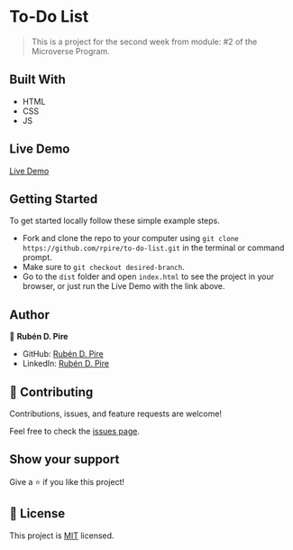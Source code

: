# To-Do List

> This is a project for the second week from module: #2 of the Microverse Program.

## Built With

- HTML
- CSS
- JS

## Live Demo
[Live Demo](https://rpire.github.io/to-do-list/dist/index.html)

## Getting Started

To get started locally follow these simple example steps.
- Fork and clone the repo to your computer using `git clone https://github.com/rpire/to-do-list.git` in the terminal or command prompt.
- Make sure to `git checkout desired-branch`.
- Go to the `dist` folder and open `index.html` to see the project in your browser, or just run the Live Demo with the link above.

## Author

👤 **Rubén D. Pire**

- GitHub: [Rubén D. Pire](https://github.com/rpire)
- LinkedIn: [Rubén D. Pire](https://www.linkedin.com/in/rub%C3%A9n-dar%C3%ADo-pire-l%C3%B3pez-507111189/)

## 🤝 Contributing

Contributions, issues, and feature requests are welcome!

Feel free to check the [issues page](../../issues/).

## Show your support

Give a ⭐️ if you like this project!


## 📝 License

This project is [MIT](./MIT.md) licensed.
